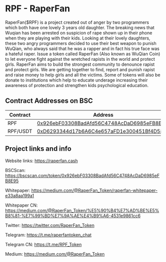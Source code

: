 # RPF - RaperFan

RaperFan($RPF) is a project created out of anger by two programmers which both have one lovely 3 years old daughter. The breaking news that Wuqian has been arrested on suspicion of rape shown up in their phone when they are playing with their kids. Looking at their lovely daughters, these two angry programmers decided to use their best weapon to punish WuQian, who always said that he was a rapper and in fact his true face was a hateful raper. Issue a token called RaperFan (Also known as WuQian Coin) to let everyone fight against the wretched rapists in the world and protect girls.
RaperFan aims to build the strongest community to denounce rapist and protect girls. We are getting together to find, report and punish rapist and raise money to help girls and all the victims. Some of tokens will also be donate to institutions which help to educate underage increasing their awareness of protection and strengthen kids psychological education.


## Contract Addresses on BSC
| Contract  | Address |
| ------------- | ------------- |
| RPF | [0x926ebF03308BadAfd56C4748AcDaD6985eFB8E95](https://bscscan.com/token/0x926ebF03308BadAfd56C4748AcDaD6985eFB8E95) |
| RPF/USDT | [0xD6293344d17b6A6C4e657aFD1e300451Bf4D587F](https://bscscan.com/token/0xD6293344d17b6A6C4e657aFD1e300451Bf4D587F)|


## Project links and info

Website links: https://raperfan.cash

BSCScan: https://bscscan.com/token/0x926ebF03308BadAfd56C4748AcDaD6985eFB8E95

Whitepaper: https://medium.com/@RaperFan_Token/raperfan-whitepaper-e33a8aa199a1

Whitepaper CN: https://medium.com/@RaperFan_Token/%E5%90%B4%E7%AD%BE%E5%B8%81-%E7%99%BD%E7%9A%AE%E4%B9%A6-4531e9861cc6

Twitter: https://twitter.com/RaperFan_Token

Telegram: https://t.me/raperfantoken_chat

Telegram CN: https://t.me/RPF_Token

Medium: https://medium.com/@RaperFan_Token

